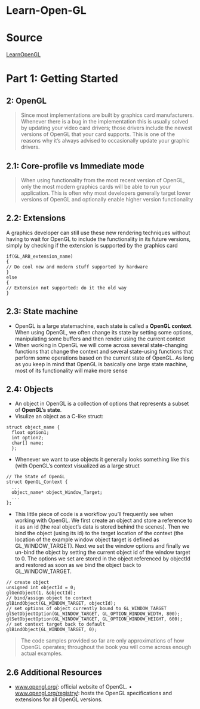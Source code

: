 # Learn-Open-GL

# Source 
[LearnOpenGL](https://learnopengl.com/Introduction)

# Part 1: Getting Started
## 2: OpenGL

> Since most implementations are built by graphics card manufacturers. Whenever there is a bug in the implementation this is usually solved by updating your video card drivers; those drivers include the newest versions of OpenGL that your card supports. This is one of the reasons why it’s always advised to occasionally update your graphic drivers.

## 2.1: Core-profile vs Immediate mode

> When using functionality from the most recent version of OpenGL, only the most modern graphics cards will be able to run your application. This is often why most developers generally target lower versions of OpenGL and optionally enable higher version functionality

## 2.2: Extensions
A graphics developer can still use these new rendering techniques without having to wait for OpenGL to include the functionality in its future versions, simply by checking if the extension is supported by the graphics card

```
if(GL_ARB_extension_name)
{
// Do cool new and modern stuff supported by hardware
}
else
{
// Extension not supported: do it the old way
}
```

## 2.3: State machine
- OpenGL is a large statemachine, each state is called a **OpenGL context**. When using OpenGL, we often change its state by setting some options, manipulating some buffers and then render using the current context
- When working in OpenGL we will come across several state-changing functions that change the context and several state-using functions that perform some operations based on the current state of OpenGL. As long as you keep in mind that OpenGL is basically one large state machine, most of its functionality will make more sense

## 2.4: Objects

- An object in OpenGL is a collection of options that represents a subset of **OpenGL’s state**.
- Visulize an object as a C-like struct:
```
struct object_name {
  float option1;
  int option2;
  char[] name;
  };
```

- Whenever we want to use objects it generally looks something like this (with OpenGL’s context visualized as a large struct
```
// The State of OpenGL
struct OpenGL_Context {
  ...
  object_name* object_Window_Target;
  ...
};
```

- This little piece of code is a workflow you’ll frequently see when working with OpenGL. We first create an object and store a reference to it as an id (the real object’s data is stored behind the scenes). Then we bind the object (using its id) to the target location of the context (the location of the example window object target is defined as GL_WINDOW_TARGET). Next we set the window options and finally we un-bind the object by setting the current object id of the window target to 0. The options we set are stored in the object referenced by objectId and restored as soon as we bind the object back to GL_WINDOW_TARGET.
```
// create object
unsigned int objectId = 0;
glGenObject(1, &objectId);
// bind/assign object to context
glBindObject(GL_WINDOW_TARGET, objectId);
// set options of object currently bound to GL_WINDOW_TARGET
glSetObjectOption(GL_WINDOW_TARGET, GL_OPTION_WINDOW_WIDTH, 800);
glSetObjectOption(GL_WINDOW_TARGET, GL_OPTION_WINDOW_HEIGHT, 600);
// set context target back to default
glBindObject(GL_WINDOW_TARGET, 0);
```

> The code samples provided so far are only approximations of how OpenGL operates; throughout the book you will come across enough actual examples.

## 2.6 Additional Resources
- www.opengl.org/: official website of OpenGL.
• www.opengl.org/registry/: hosts the OpenGL specifications and extensions for all OpenGL versions.
